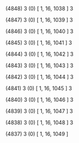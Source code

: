 (4848) 3 (0) [ 1, 16, 1038 ] 3 


(4847) 3 (0) [ 1, 16, 1039 ] 3 


(4846) 3 (0) [ 1, 16, 1040 ] 3 


(4845) 3 (0) [ 1, 16, 1041 ] 3 


(4844) 3 (0) [ 1, 16, 1042 ] 3 


(4843) 3 (0) [ 1, 16, 1043 ] 3 


(4842) 3 (0) [ 1, 16, 1044 ] 3 


(4841) 3 (0) [ 1, 16, 1045 ] 3 


(4840) 3 (0) [ 1, 16, 1046 ] 3 


(4839) 3 (0) [ 1, 16, 1047 ] 3 


(4838) 3 (0) [ 1, 16, 1048 ] 3 


(4837) 3 (0) [ 1, 16, 1049 ]  

